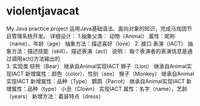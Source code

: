# violentjavacat
My Java practice project
运用Java基础语法、面向对象的知识，完成马戏团节目管理系统开发。
详细设计：
1.抽象父类：
动物（Animal）
属性：昵称（name）、年龄（age）
抽象方法：描述喜好（love）
2. 接口
表演（IACT）
抽象方法：描述技能（skill）、描述表演（act）
说明： 每个表演者的表演信息是通过调用act()方法输出的              
3. 实现类
棕熊（Bear）
继承自Animal实现IACT
狮子（Lion）
继承自Animal实现IACT
新增属性：颜色（color）、性别（sex）
猴子（Monkey）
继承自Animal实现IACT
新增属性：品种（Type）
鹦鹉（Parrot）
继承自Animal实现IACT
新增属性：品种（type）
小丑（Clown）
实现IACT
属性：名字（name）、艺龄（years）
新增方法：着装特点（dress）
